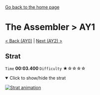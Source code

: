 [Go back to the home page](https://github.com/Doublevil/scbspeedrun)

# The Assembler > AY1

[< Back (AY0)](https://github.com/Doublevil/scbspeedrun/blob/main/levels/A/AY0.md) | [Next (AY2) >](https://github.com/Doublevil/scbspeedrun/blob/main/levels/A/AY2.md)

## Strat

`Time` **00:03.400** `Difficulty` ★☆☆☆☆
<details open>
  <summary>Click to show/hide the strat</summary>

  [![Strat animation](https://github.com/Doublevil/scbspeedrun/blob/main/media/levels/A/AY1_Strat.webp)](https://github.com/Doublevil/scbspeedrun/blob/main/media/levels/A/AY1_Strat.mp4?raw=true)
</details>
